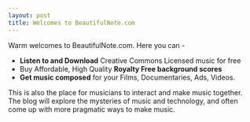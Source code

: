 ```yaml
---
layout: post
title: Welcomes to BeautifulNote.com
---
```

Warm welcomes to BeautifulNote.com. Here you can -

- **Listen to and Download** Creative Commons Licensed music for free
- Buy Affordable, High Quality **Royalty Free background scores**
- **Get music composed** for your Films, Documentaries, Ads, Videos.  


This is also the place for musicians to interact and make music together. The blog will explore the mysteries of music and technology, and often come up with more pragmatic ways to make music.

